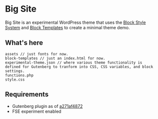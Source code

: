 # Big Site

Big Site is an experimental WordPress theme that uses the [Block Style System](https://github.com/WordPress/gutenberg/blob/master/docs/designers-developers/developers/themes/theme-json.md) and [Block Templates](https://github.com/WordPress/gutenberg/blob/master/docs/designers-developers/developers/themes/block-based-themes.md) to create a minimal theme demo.

## What's here

```
assets // just fonts for now.
block-templates // just an index.html for now.
experimental-theme.json // where various theme functionality is defined for Gutenberg to tranform into CSS, CSS variables, and block settings.
functions.php
style.css
```

## Requirements

- Gutenberg plugin as of [a271af4872](https://github.com/WordPress/gutenberg/tree/a271af487eb8e04945048cca856c211454b6e56c)
- FSE experiment enabled